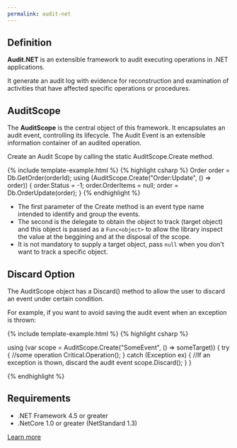 ```yaml
---
permalink: audit-net 
---
```


## Definition

**Audit.NET** is an extensible framework to audit executing operations in .NET applications.

It generate an audit log with evidence for reconstruction and examination of activities that have affected specific operations or procedures.

## AuditScope

The **AuditScope** is the central object of this framework. It encapsulates an audit event, controlling its lifecycle. The Audit Event is an extensible information container of an audited operation.

Create an Audit Scope by calling the static AuditScope.Create method.

{% include template-example.html %} 
{% highlight csharp %}
Order order = Db.GetOrder(orderId);
using (AuditScope.Create("Order:Update", () => order))
{
    order.Status = -1;
    order.OrderItems = null;
    order = Db.OrderUpdate(order);
}
{% endhighlight %}

 - The first parameter of the Create method is an event type name intended to identify and group the events. 
 - The second is the delegate to obtain the object to track (target object) and this object is passed as a `Func<object>` to allow the library inspect the value at the beggining and at the disposal of the scope. 
 - It is not mandatory to supply a target object, pass `null` when you don't want to track a specific object.

## Discard Option

The AuditScope object has a Discard() method to allow the user to discard an event under certain condition.

For example, if you want to avoid saving the audit event when an exception is thrown:

{% include template-example.html %} 
{% highlight csharp %}

using (var scope = AuditScope.Create("SomeEvent", () => someTarget))
{
    try
    {
        //some operation
        Critical.Operation();
    }
    catch (Exception ex)
    {
        //If an exception is thown, discard the audit event
        scope.Discard();
    }
}

{% endhighlight %}


## Requirements

 - .NET Framework 4.5 or greater
 - .NetCore 1.0 or greater (NetStandard 1.3)

[Learn more](https://github.com/thepirat000/Audit.NET)
